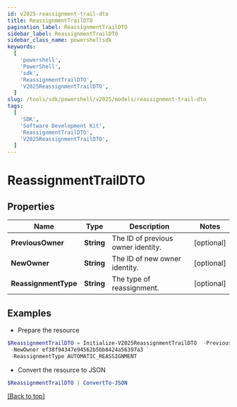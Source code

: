```yaml
---
id: v2025-reassignment-trail-dto
title: ReassignmentTrailDTO
pagination_label: ReassignmentTrailDTO
sidebar_label: ReassignmentTrailDTO
sidebar_class_name: powershellsdk
keywords:
  [
    'powershell',
    'PowerShell',
    'sdk',
    'ReassignmentTrailDTO',
    'V2025ReassignmentTrailDTO',
  ]
slug: /tools/sdk/powershell/v2025/models/reassignment-trail-dto
tags:
  [
    'SDK',
    'Software Development Kit',
    'ReassignmentTrailDTO',
    'V2025ReassignmentTrailDTO',
  ]
---
```


# ReassignmentTrailDTO

## Properties

| Name | Type | Description | Notes |
| --- | --- | --- | --- |
| **PreviousOwner** | **String** | The ID of previous owner identity. | [optional] |
| **NewOwner** | **String** | The ID of new owner identity. | [optional] |
| **ReassignmentType** | **String** | The type of reassignment. | [optional] |

## Examples

- Prepare the resource

```powershell
$ReassignmentTrailDTO = Initialize-V2025ReassignmentTrailDTO  -PreviousOwner ef38f94347e94562b5bb8424a56397d8 `
 -NewOwner ef38f94347e94562b5bb8424a56397a3 `
 -ReassignmentType AUTOMATIC_REASSIGNMENT
```

- Convert the resource to JSON

```powershell
$ReassignmentTrailDTO | ConvertTo-JSON
```

[[Back to top]](#)
